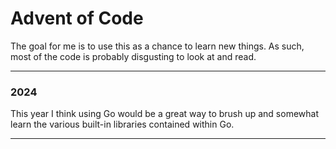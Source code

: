 # Advent of Code

The goal for me is to use this as a chance to learn new things. As such, most of the code is probably disgusting to look at and read.

---
### 2024
This year I think using Go would be a great way to brush up and somewhat learn the various built-in libraries contained within Go.  

---
